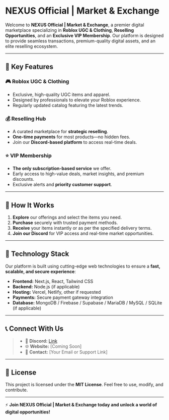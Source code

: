# NEXUS Official | Market & Exchange

Welcome to **NEXUS Official | Market & Exchange**, a premier digital marketplace specializing in **Roblox UGC & Clothing**, **Reselling Opportunities**, and an **Exclusive VIP Membership**. Our platform is designed to provide seamless transactions, premium-quality digital assets, and an elite reselling ecosystem.

---

## 🚀 Key Features

### 🎮 Roblox UGC & Clothing
- Exclusive, high-quality UGC items and apparel.
- Designed by professionals to elevate your Roblox experience.
- Regularly updated catalog featuring the latest trends.

### 💰 Reselling Hub
- A curated marketplace for **strategic reselling**.
- **One-time payments** for most products—no hidden fees.
- Join our **Discord-based platform** to access real-time deals.

### ⭐ VIP Membership
- **The only subscription-based service** we offer.
- Early access to high-value deals, market insights, and premium discounts.
- Exclusive alerts and **priority customer support**.

---

## 📌 How It Works
1. **Explore** our offerings and select the items you need.
2. **Purchase** securely with trusted payment methods.
3. **Receive** your items instantly or as per the specified delivery terms.
4. **Join our Discord** for VIP access and real-time market opportunities.

---

## 🔧 Technology Stack
Our platform is built using cutting-edge web technologies to ensure a **fast, scalable, and secure experience**:
- **Frontend:** Next.js, React, Tailwind CSS
- **Backend:** Node.js (if applicable)
- **Hosting:** Vercel, Netlify, other if requested
- **Payments:** Secure payment gateway integration
- **Database:** MongoDB / Firebase / Supabase / MariaDB / MySQL / SQLite (if applicable)

---

## 📞 Connect With Us
> - 💬 **Discord:** [Link](https://discord.gg/5Uqba9bt2N)
> - 🌐 **Website:** [Coming Soon]  
> - 📧 **Contact:** [Your Email or Support Link]  

---

## 📄 License
This project is licensed under the **MIT License**. Feel free to use, modify, and contribute.

---

⚡ **Join NEXUS Official | Market & Exchange today and unlock a world of digital opportunities!**

